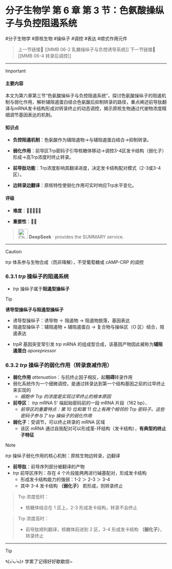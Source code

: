 # 分子生物学 第 6 章 第 3 节：色氨酸操纵子与负控阻遏系统
#分子生物学 #原核生物 #操纵子 #调控 #表达 #顺式作用元件 

> 上一节链接🔗 [[MMB 06-2 乳糖操纵子与负控诱导系统]]
> 下一节链接🔗 [[MMB 06-4 转录后调控]]

---

> [!IMPORTANT]
> 
> #### 主要内容
> 
> 本文为第六章第三节“色氨酸操纵子与负控阻遏系统”，探讨色氨酸操纵子的阻遏机制与弱化作用，解析辅阻遏蛋白结合色氨酸后抑制转录的路径，重点阐述前导肽翻译与mRNA发卡结构形成对转录终止的动态调控，揭示原核生物通过代谢物浓度精细调节基因表达的机制。
> 
> #### 知识点
> 
> - **负控阻遏机制**：色氨酸作为辅阻遏物→与辅阻遏蛋白结合→抑制转录。
>     
> - **弱化作用**：前导区Trp密码子引导核糖体移动→调控3-4区发卡结构（弱化子）形成→高Trp浓度时终止转录。
>     
> - **前导肽功能**：Trp浓度影响其翻译进度，决定发卡结构配对模式（2-3或3-4区）。
>     
> - **边转录边翻译**：原核特性使弱化作用可实时响应Trp水平变化。
>     
> 
> #### 评级
> 
> - **难度**：🌿🌿🌿🌿🌿
>     
> - **重要性**：🌟🌟
>     
> 
> > <img src="https://img.icons8.com/?size=100&id=YWOidjGxCpFW&format=png&color=000000" alt="ChatGPT Icon" width="30" height="30" style="margin-bottom: -7px;"> **DeepSeek** · provides the SUMMARY service.

---

> [!CAUTION]
> *trp* 体系参与生物合成（而非降解），不受葡萄糖或 cAMP-CRP 的调控

### 6.3.1 *trp* 操纵子的阻遏系统

- *trp* 操纵子属于**阻遏型操纵子**

>[!TIP]
>**诱导型操纵子与阻遏型操纵子**
>- 诱导型操纵子：诱导物 ＋ 阻遏物 → 阻遏物脱落，基因表达
>- 阻遏型操纵子：辅阻遏物 + 辅阻遏蛋白 → 复合物与操纵区（O 区）结合，阻遏表达

- *trpR* 基因突变常引发 *trp* mRNA 的组成型合成，该基因产物因此被称为**辅阻遏蛋白** *aporepressor*

### 6.3.2 *trp* 操纵子的弱化作用（转录衰减作用）

- **弱化作用** *attenuation*：与抗终止因子相反，起**阻碍**转录作用
- 弱化系统作为一个细微调控，是通过转录达到第一个结构基因之前的过早终止来实现的
	- *细胞中 Trp 的浓度是实现过早终止的根本原因*
- **前导区**： *trp* mRNA 5' 端起始密码前的一段 mRNA 片段（162 bp）、
	- *前导区的重要特点：第 10 位和第 11 位上有两个相邻的 Trp 密码子。这些密码子参与了 trp 操纵子的弱化作用*
- **弱化子**：受调节，可以终止转录的 mRNA 区域
	- 该区 mRNA 通过自我配对可以形成茎-环结构（发卡结构），**有典型的终止子特征**

>[!NOTE]
>*trp* 操纵子弱化作用的核心机制：原核生物边转录，边翻译

- **前导肽**：前导序列部分被翻译的产物
- *trp* 前导区序列：存在 4 个片段能两两进行碱基配对，形成发卡结构
	- 形成发卡结构能力的强弱：1-2 ＞ 2-3 ＞ 3-4
	- 其中 3-4 发卡结构 **（弱化子）** 若形成，则转录终止

 > Trp 浓度低时：
 > - 核糖体结合在 1 区上，2-3 形成发卡结构，转录不会终止
 
 > Trp 浓度高时：
 > - 前导肽顺利翻译，核糖体前进到 2 区，3-4 形成发卡结构 **（弱化子）**，转录终止


---
> [!TIP]
> ٩(๑˃̵ᴗ˂̵๑)۶ 学累了记得好好歇歇捏~
